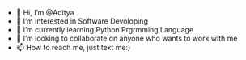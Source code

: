 - 👋 Hi, I’m @Aditya
- 👀 I’m interested in Software Devoloping
- 🌱 I’m currently learning Python Prgrmming Language
- 💞️ I’m looking to collaborate on anyone who wants to work with me
- 📫 How to reach me, just text me:)

<!---
Adi-tyaa/Adi-tyaa is a ✨ special ✨ repository because its `README.md` (this file) appears on your GitHub profile.
You can click the Preview link to take a look at your changes.
--->
